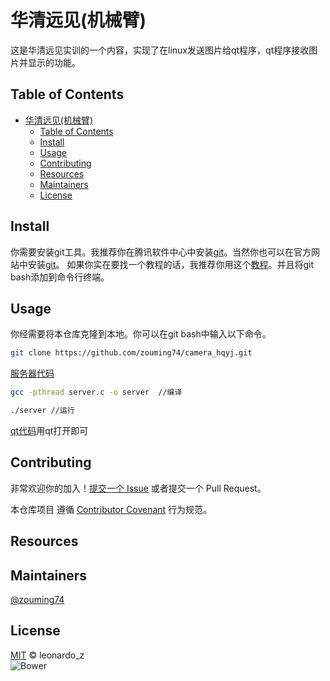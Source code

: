 # 华清远见(机械臂)

这是华清远见实训的一个内容，实现了在linux发送图片给qt程序，qt程序接收图片并显示的功能。


## Table of Contents
- [华清远见(机械臂)](#华清远见机械臂)
  - [Table of Contents](#table-of-contents)
  - [Install](#install)
  - [Usage](#usage)
  - [Contributing](#contributing)
  - [Resources](#resources)
  - [Maintainers](#maintainers)
  - [License](#license)
## Install 
你需要安装git工具。我推荐你在腾讯软件中心中安装[git](https://pc.qq.com/detail/13/detail_22693.html)。当然你也可以在官方网站中安装[git](https://git-scm.com/download)。
如果你实在要找一个教程的话，我推荐你用这个[教程](https://blog.csdn.net/mukes/article/details/115693833)。并且将git bash添加到命令行终端。

## Usage
你经需要将本仓库克隆到本地。你可以在git bash中输入以下命令。
```sh
git clone https://github.com/zouming74/camera_hqyj.git
```

[服务器代码](server_code/server.c) 
```sh
gcc -pthread server.c -o server  //编译

./server //运行
```

[qt代码](./untitled.pro)用qt打开即可




## Contributing
非常欢迎你的加入！[提交一个 Issue](https://github.com/RichardLitt/standard-readme/issues/new) 或者提交一个 Pull Request。


本仓库项目 遵循 [Contributor Covenant](http://contributor-covenant.org/version/1/3/0/) 行为规范。


## Resources


## Maintainers
[@zouming74](https://github.com/zouming74)

## License
[MIT](LICENSE) © leonardo_z  
![Bower](https://img.shields.io/badge/license-MIT-green)